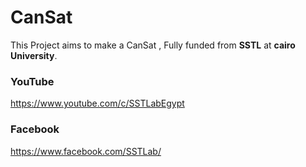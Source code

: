 # CanSat

This Project aims to make a CanSat , Fully funded from **SSTL** at **cairo University**.

### YouTube
https://www.youtube.com/c/SSTLabEgypt

### Facebook
https://www.facebook.com/SSTLab/ 